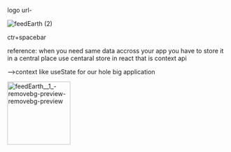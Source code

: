 logo url-

![feedEarth (2)](https://github.com/Moumita7/FeedEarth/assets/97180521/85350eb8-4eb8-4a7e-988c-93e74be84bd5)


ctr+spacebar



reference:
when you need same data accross your app you have to store it in a central place
use centaral store in react that is context api

-->context like useState for our hole big application

<img width="144" alt="feedEarth__1_-removebg-preview-removebg-preview" src="https://github.com/Moumita7/FeedEarth/assets/97180521/5b764708-c16d-45a4-beb1-478606ad1b16">


